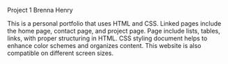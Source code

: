 Project 1
Brenna Henry

This is a personal portfolio that uses HTML and CSS. Linked pages include the home page, contact page, and project page. Page include lists, tables, links, with proper structuring in HTML. CSS styling document helps to enhance color schemes and organizes content. This website is also compatible on 
different screen sizes.



